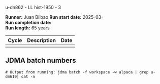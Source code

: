  u-dn862 - LL hist-1950 - 3

**Runner:** Juan Bilbao
**Run start date:** 2025-03-  
**Run completion date:**  
**Run length:** 65 years   

| Cycle | Description | Date |
| --- | --- | --- |
| | | |


## JDMA batch numbers
```
# Output from running: jdma batch -f workspace -w alpaca | grep u-dm619| cat -n
```
